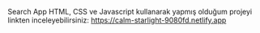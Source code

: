 Search App
HTML, CSS ve Javascript kullanarak yapmış olduğum projeyi linkten inceleyebilirsiniz: https://calm-starlight-9080fd.netlify.app
